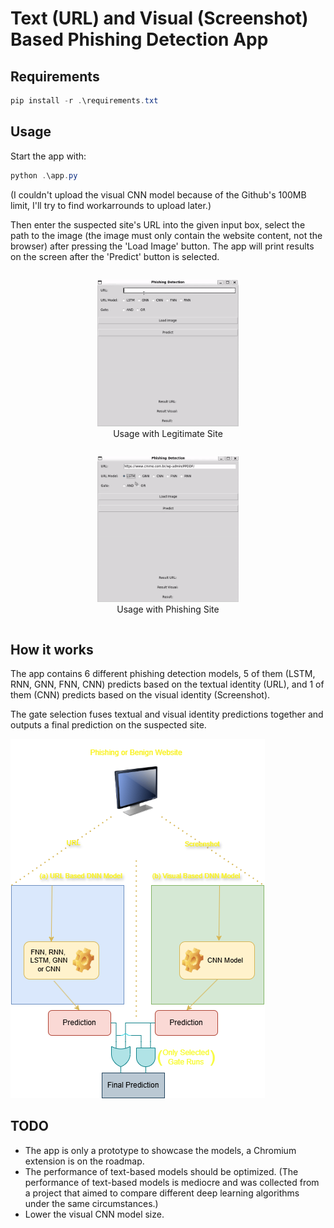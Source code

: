 # Text (URL) and Visual (Screenshot) Based Phishing Detection App 

## Requirements

```Powershell
pip install -r .\requirements.txt
```

## Usage
Start the app with:
```Powershell
python .\app.py
```

(I couldn't upload the visual CNN model because of the Github's 100MB limit, I'll try to find workarrounds to upload later.)

Then enter the suspected site's URL into the given input box, select the path to the image (the image must only contain the website content, not the browser) after pressing the 'Load Image' button. 
The app will print results on the screen after the 'Predict' button is selected.

<div style="display: flex; justify-content: space-around; text-align: center;">
    <figure style="width: 45%;">
        <img src="readme_assests/legit.gif" alt="Usage Legit">
        <figcaption>Usage with Legitimate Site</figcaption>
    </figure>
</div>
<div style="display: flex; justify-content: space-around; text-align: center;">
    <figure style="width: 45%;">
        <img src="readme_assests/phish.gif" alt="Usage Phish">
        <figcaption>Usage with Phishing Site</figcaption>
    </figure>
</div>

## How it works
The app contains 6 different phishing detection models, 5 of them (LSTM, RNN, GNN, FNN, CNN) predicts based on the textual identity (URL), and 1 of them (CNN) predicts based on the visual identity (Screenshot).

The gate selection fuses textual and visual identity predictions together and outputs a final prediction on the suspected site.

![System Design](readme_assests/system_design.png)

## TODO 
- The app is only a prototype to showcase the models, a Chromium extension is on the roadmap.
- The performance of text-based models should be optimized. (The performance of text-based models is mediocre and was collected from a project that aimed to compare different deep learning algorithms under the same circumstances.)
- Lower the visual CNN model size.